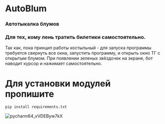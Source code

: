 # AutoBlum
### Автотыкалка блумов

### Для тех, кому лень тратить билетики самостоятельно.

Так как, пока принцип работы костыльный - для запуска программы требуется свернуть все окна, запустить программу, и открыть окно ТГ с открытым блумом. При появлении зеленых звёздочек на экране, бот наводит курсор и нажимает самостоятельно. 
  # Для установки модулей пропишите
    pip install requirements.txt
![pycharm64_vVDEByw7kX](https://github.com/Meneralka/AutoBlum/assets/85782235/cf0fad56-96ca-430c-8124-1d0acbeb8213)
